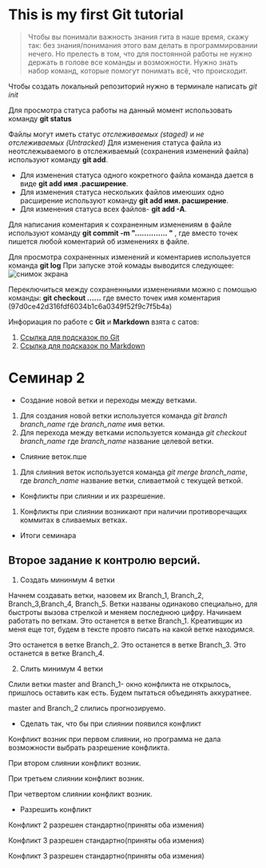 # This is my first Git tutorial

>Чтобы вы понимали важность знания гита в наше время, скажу так: без знания/понимания этого вам делать в программировании нечего. Но прелесть в том, что для постоянной работы не нужно держать в голове все команды и возможности. Нужно знать набор команд, которые помогут понимать всё, что происходит.


Чтобы создать локальный репозиторий нужно в терминале написать *git init*

Для просмотра статуса работы на данный момент использовать команду **git status**

Файлы могут иметь статус *отслеживаемых (staged)* и *не отслеживаемых (Untracked)* Для изменения статуса файла из неотслежываемого в отслеживаемый (сохранения изменений файла) используют команду **git add**. 
* Для изменения статуса одного кокретного файла  команда дается в виде **git add имя .расширение**.
* Для изменения статуса нескольких файлов имеюших одно расширение используют команду **git add имя.    расширение**.
* Для изменения статуса всех файлов- **git add -A**.

Для написания коментария к сохраненным изменениям в файле используют команду **git commit -m "..............   "** , где вместо точек пишется любой коментарий об изменениях в файле.

Для просмотра сохраненных изменений и коментариев используется команда **git log**
При запуске этой комады выводится следующее:
![снимок экрана](git_log.png)

Переключиться между сохраненными изменениями можно с помошью команды: **git checkout ......** где вместо точек имя коментария (97d0ce42d316fdf6034b1c6a0349f52f9c7f5b4a)

Инфориация по работе с **Git** и **Markdown** взята с сатов:

1. [Ссылка для подсказок по Git](https://git-scm.com/book/ru/v2/%D0%92%D0%B2%D0%B5%D0%B4%D0%B5%D0%BD%D0%B8%D0%B5-%D0%9E-%D1%81%D0%B8%D1%81%D1%82%D0%B5%D0%BC%D0%B5-%D0%BA%D0%BE%D0%BD%D1%82%D1%80%D0%BE%D0%BB%D1%8F-%D0%B2%D0%B5%D1%80%D1%81%D0%B8%D0%B9)
2. [Ссылка для подсказок по Markdown](https://guides.hexlet.io/ru/markdown/)

# Семинар 2

* Создание новой ветки и переходы между ветками.

1. Для создания новой ветки используется команда *git branch branch_name* где *branch_name* имя ветки.
2. Для перехода между ветками используется команда *git checkout branch_name* где *branch_name* название целевой ветки.

* Слияние веток.пше

1. Для слияния веток используется команда *git merge branch_name*, где *branch_name* название ветки, сливаетмой с текущей веткой.

* Конфликты при слиянии и их разрешение.

1. Конфликты при слиянии возникают при наличии противоречащих коммитах в сливаемых ветках.

* Итоги семинара

## Второе задание к контролю версий.

1. Создать мининмум 4 ветки

Начнем создавать ветки, назовем их Branch_1, Branch_2, Branch_3,Branch_4, Branch_5. Ветки названы одинаково специально, для быстроты вызова стрелкой и меняем последнюю цифру. Начинаем работать по веткам. Это останется в ветке Branch_1. Креативщик из меня еще тот, будем в тексте провто писать на какой ветке находимся.

Это останется в ветке Branch_2. 
Это останется в ветке Branch_3. 
Это останется в ветке Branch_4.

2. Слить минимум 4 ветки

Слили ветки master and Branch_1- окно конфликта не открылось, пришлось оставить как есть. Будем пытаться объединять аккуратнее. 

master and Branch_2 слились прогнозируемо.

* Сделать так, что бы при слиянии появился конфликт

Конфликт возник при первом слиянии, но программа не дала возможности выбрать разрешение конфликта.

При втором слиянии конфликт возник.

При третьем слиянии конфликт возник.

При четвертом слиянии конфликт возник.


* Разрешить конфликт

Конфликт 2 разрешен стандартно(приняты оба измения)

Конфликт 3 разрешен стандартно(приняты оба измения)

Конфликт 3 разрешен стандартно(приняты оба измения)